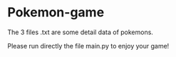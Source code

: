 # Pokemon-game

The 3 files .txt are some detail data of pokemons.

Please run directly the file main.py to enjoy your game!
